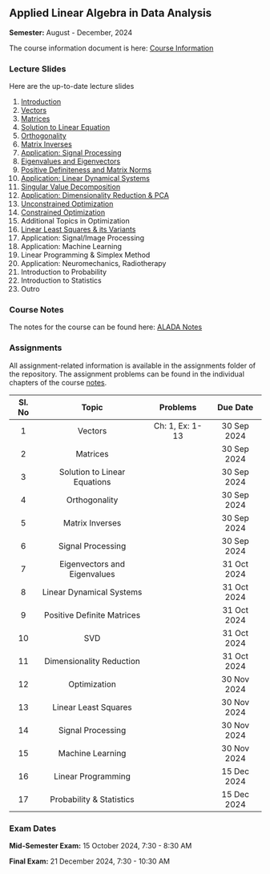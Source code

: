 ## Applied Linear Algebra in Data Analysis

**Semester:** August - December, 2024

The course information document is here: [Course Information](info.pdf)


### Lecture Slides
Here are the up-to-date lecture slides
1. [Introduction](lecture_slides/00-why_do_this_course.pdf)
2. [Vectors](lecture_slides/01-vectors.pdf)
3. [Matrices](lecture_slides/02-matrices.pdf)
4. [Solution to Linear Equation](lecture_slides/03-solnslineareqns.pdf)
5. [Orthogonality](lecture_slides/04-orthogonality.pdf)
6. [Matrix Inverses](lecture_slides/05-matrixinverses.pdf)
7. [Application: Signal Processing](lecture_slides/06-signalprocessing)
7. [Eigenvalues and Eigenvectors](lecture_slides/07-eigenvalvec.pdf)
8. [Positive Definiteness and Matrix Norms](lecture_slides/08-pdmatnorm.pdf)
9. [Application: Linear Dynamical Systems](lecture_slides/09-lds.pdf)
10. [Singular Value Decomposition](lecture_slides/10-svd.pdf)
11. [Application: Dimensionality Reduction & PCA](lecture_slides/11-dimredpca.pdf)
12. [Unconstrained Optimization](lecture_slides/12-opt.pdf)
13. [Constrained Optimization](lecture_slides/13-constopt.pdf)
14. Additional Topics in Optimization
15. [Linear Least Squares & its Variants](lecture_slides/15-leastsquares.pdf)
16. Application: Signal/Image Processing
17. Application: Machine Learning
18. Linear Programming & Simplex Method
19. Application: Neuromechanics, Radiotherapy
20. Introduction to Probability
21. Introduction to Statistics
22. Outro

### Course Notes
The notes for the course can be found here: [ALADA Notes](notes/aladanotes.pdf)

### Assignments
All assignment-related information is available in the assignments folder of the repository. The assignment problems can be found in the individual chapters of the course [notes](notes/aladanotes.pdf).


Sl. No | Topic | Problems | Due Date
:---: | :---: | :---: | :---:
 1 | Vectors | Ch: 1, Ex: 1-13 | 30 Sep 2024
 2 | Matrices  | | 30 Sep 2024
 3 | Solution to Linear Equations | | 30 Sep 2024
 4 | Orthogonality | | 30 Sep 2024
 5 | Matrix Inverses | | 30 Sep 2024
 6 | Signal Processing | | 30 Sep 2024
 7 | Eigenvectors and Eigenvalues | | 31 Oct 2024
 8 | Linear Dynamical Systems | | 31 Oct 2024
 9 | Positive Definite Matrices | | 31 Oct 2024
 10 | SVD | | 31 Oct 2024
 11 | Dimensionality Reduction | | 31 Oct 2024
 12 | Optimization | | 30 Nov 2024
 13 | Linear Least Squares | | 30 Nov 2024
 14 | Signal Processing | | 30 Nov 2024
 15 | Machine Learning | | 30 Nov 2024
 16 | Linear Programming | | 15 Dec 2024
 17 | Probability & Statistics | | 15 Dec 2024

### Exam Dates
**Mid-Semester Exam:** 15 October 2024, 7:30 - 8:30 AM

**Final Exam:** 21 December 2024, 7:30 - 10:30 AM

